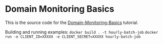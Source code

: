 # Domain Monitoring Basics

This is the source code for the [Domain-Monitoring-Basics](https://villain.network/about/tutorials/domain-monitoring-basics) tutorial.

Building and running examples:
`docker build . -t hourly-batch-job`
`docker run -e CLIENT_ID=XXXXX -e CLIENT_SECRET=XXXXX hourly-batch-job`